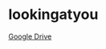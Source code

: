 # lookingatyou

[Google Drive]("https://drive.google.com/drive/folders/1rmoDQorM968N5U3aGROrpWlgRyo_YCow")